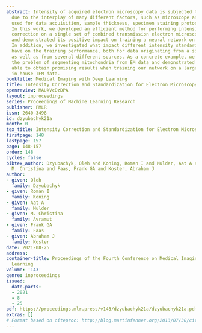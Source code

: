 ```yaml
---
abstract: Intensity of acquired electron microscopy data is subjected to large variability
  due to the interplay of many different factors, such as microscope and camera settings
  used for data acquisition, sample thickness, specimen staining protocol and more.
  In this work, we developed an efficient method for performing intensity inhomogeneity
  correction on a single set of combined transmission electron microscopy (TEM) images
  and demonstrated its positive impact on training a neural network on these data.
  In addition, we investigated what impact different intensity standardization methods
  have on the training performance, both for data originating from a single source
  as well as from several different sources. As a concrete example, we considered
  the problem of segmenting mitochondria from EM data and demonstrated that we were
  able to obtain promising results when training our network on a large array of highly-variable
  in-house TEM data.
booktitle: Medical Imaging with Deep Learning
title: Intensity Correction and Standardization for Electron Microscopy Data
openreview: MAUkVcDzDPA
layout: inproceedings
series: Proceedings of Machine Learning Research
publisher: PMLR
issn: 2640-3498
id: dzyubachyk21a
month: 0
tex_title: Intensity Correction and Standardization for Electron Microscopy Data
firstpage: 148
lastpage: 157
page: 148-157
order: 148
cycles: false
bibtex_author: Dzyubachyk, Oleh and Koning, Roman I and Mulder, Aat A and Avramut,
  M. Christina and Faas, Frank GA and Koster, Abraham J
author:
- given: Oleh
  family: Dzyubachyk
- given: Roman I
  family: Koning
- given: Aat A
  family: Mulder
- given: M. Christina
  family: Avramut
- given: Frank GA
  family: Faas
- given: Abraham J
  family: Koster
date: 2021-08-25
address:
container-title: Proceedings of the Fourth Conference on Medical Imaging with Deep
  Learning
volume: '143'
genre: inproceedings
issued:
  date-parts:
  - 2021
  - 8
  - 25
pdf: https://proceedings.mlr.press/v143/dzyubachyk21a/dzyubachyk21a.pdf
extras: []
# Format based on citeproc: http://blog.martinfenner.org/2013/07/30/citeproc-yaml-for-bibliographies/
---
```


